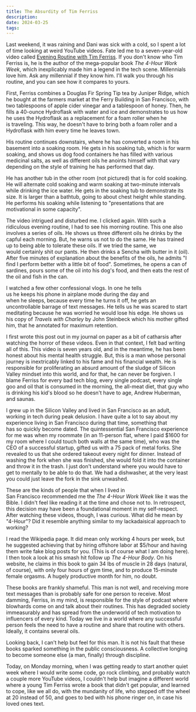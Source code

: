 ```yaml
---
title: The Absurdity of Tim Ferriss
description: 
date: 2024-03-25
tags:
---
```

Last weekend, it was raining and Dani was sick with a cold, so I spent a lot of time looking at weird YouTube videos. Fate led me to a seven-year-old video called [Evening Routine with Tim Ferriss](https://www.youtube.com/watch?v=eLYqhezACpc). If you don't know who Tim Ferriss is, he is the author of the mega-popular book *The 4-Hour Work Week*, which inexplicably made him a legend in the tech scene. Millennials love him. Ask any millennial if they know him. I'll walk you through his routine, and you can see how it compares to yours. 

First, Ferriss combines a Douglas Fir Spring Tip tea by Juniper Ridge, which he bought at the farmers market at the Ferry Building in San Francisco, with two tablespoons of apple cider vinegar and a tablespoon of honey. Then, he fills a 40-ounce Hydroflask with water and ice and demonstrates to us how he uses the Hydroflask as a replacement for a foam roller when he is traveling. This way, he doesn't have to bring both a foam roller and a Hydroflask with him every time he leaves town. 

His routine continues downstairs, where he has converted a room in his basement into a soaking room. He gets in his soaking tub, which is for warm soaking, and shows us dog food containers he has filled with various medicinal salts, as well as different oils he anoints himself with that vary depending on the style of training he has performed that day. 

He has another tub in the other room (not pictured) that is for cold soaking. He will alternate cold soaking and warm soaking at two-minute intervals while drinking the ice water. He gets in the soaking tub to demonstrate its size. It is larger than a bathtub, going to about chest height while standing. He performs his soaking while listening to "presentations that are motivational in some capacity". 

The video intrigued and disturbed me. I clicked again. With such a ridiculous evening routine, I had to see his morning routine. This one also involves a series of oils. He shows us three different oils he drinks by the capful each morning. But, he warns us not to do the same. He has trained up to being able to tolerate these oils. If we tried the same, we would certainly shit our pants. He then drinks a Sencha with butter in it (oil). After five minutes of explanation about the benefits of the oils, he admits "I find I perform better with a little bit of food". Sometimes, he opens a can of sardines, pours some of the oil into his dog's food, and then eats the rest of the oil and fish in the can. 

I watched a few other confessional vlogs. In one he tells us he keeps his phone in airplane mode during the day and when he sleeps, because every time he turns it off, he gets an uncontrollable barrage of text messages. He tells us he was scared to start meditating because he was worried he would lose his edge. He shows us his copy of *Travels with Charley* by John Steinbeck which his mother gifted him, that he annotated for maximum retention. 

I first wrote this post out in my journal on paper as a bit of catharsis after watching the horror of these videos. Even in that context, I felt bad writing all of this. This video is seven years old, and in the meantime, he has been honest about his mental health struggle. But, this is a man whose personal journey is inextricably linked to his fame and his financial wealth. He is responsible for proliferating an absurd amount of the sludge of Silicon Valley mindset into this world, and for that, he can never be forgiven. I blame Ferriss for every bad tech blog, every single podcast, every single goo and oil that is consumed in the morning, the all-meat diet, that guy who is drinking his kid's blood so he doesn't have to age, Andrew Huberman, and saunas. 

I grew up in the Silicon Valley and lived in San Francisco as an adult, working in tech during peak delusion. I have quite a lot to say about my experience living in San Francisco during that time, something that has so quickly become dated. The quintessential San Francisco experience for me was when my roommate (in an 11-person flat, where I paid $1600 for my room where I could touch both walls at the same time), who was the CEO of a successful startup, gifted us with a 75 pack of metal forks. She revealed to us that she ordered takeout every night for dinner. Instead of washing the fork when she was finished, she would fold it into the container and throw it in the trash. I just don't understand where you would have to get to mentally to be able to do that. We had a dishwasher, at the very least you could just leave the fork in the sink unwashed. 

These are the kinds of people that when I lived in San Francisco recommended me the *The 4-Hour Work Week* like it was the Bible. I didn't feel like reading it at the time and chose not to. In retrospect, this decision may have been a foundational moment in my self-respect. After watching these videos, though, I was curious. What did he mean by "4-Hour"? Did it resemble anything similar to my lackadaisical approach to working? 

I read the Wikipedia page. It did mean only working 4 hours per week, but he suggested achieving that by hiring offshore labor at $5/hour and having them write fake blog posts for you. (This is of course what I am doing here). I then took a look at his smash hit follow up *The 4-Hour Body*. On his website, he claims in this book to gain 34 lbs of muscle in 28 days (natural, of course), with only four hours of gym time, and to produce 15-minute female orgasms. A hugely productive month for him, no doubt. 

These books are frankly shameful. This man is not well, and receiving more text messages than is probably safe for one person to receive. Most damming, Ferriss, in my mind, is responsible for the style of podcast where blowhards come on and talk about their routines. This has degraded society immeasurably and has spread from the underworld of tech motivation to influencers of every kind. Today we live in a world where any successful person feels the need to have a routine and share that routine with others. Ideally, it contains several oils. 

Looking back, I can't help but feel for this man. It is not his fault that these books sparked something in the public consciousness. A collective longing to become someone else (a man, finally) through discipline. 

Today, on Monday morning, when I was getting ready to start another quiet week where I would write some code, go rock climbing, and probably watch a couple more YouTube videos, I couldn't help but imagine a different world where a young Tim Ferriss wrote a book that didn't get popular, and learned to cope, like we all do, with the mundanity of life, who stepped off the wheel at 20 instead of 50, and goes to bed with his phone ringer on, in case his loved ones text.